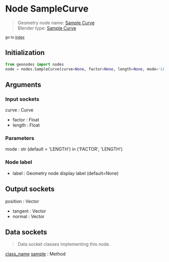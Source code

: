 
# Node SampleCurve

> Geometry node name: [Sample Curve](https://docs.blender.org/manual/en/latest/modeling/geometry_nodes/material/sample_curve.html)<br>
  Blender type: [Sample Curve](https://docs.blender.org/api/current/bpy.types.GeometryNodeSampleCurve.html)
  
<sub>go to [index](/docs/index.md)</sub>

## Initialization

```python
from geonodes import nodes
node = nodes.SampleCurve(curve=None, factor=None, length=None, mode='LENGTH', label=None)
```



## Arguments


### Input sockets

curve : Curve
- factor : Float
- length : Float

### Parameters

mode : str (default = 'LENGTH') in ('FACTOR', 'LENGTH')

### Node label

- label : Geometry node display label (default=None)

## Output sockets

position : Vector
- tangent : Vector
- normal : Vector

## Data sockets

> Data socket classes implementing this node.
  
[class_name](/docs/sockets/Curve.md) [sample](/docs/sockets/Curve.md#sample) : Method

